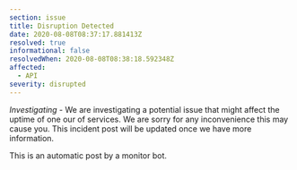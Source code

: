 ```yaml
---
section: issue
title: Disruption Detected
date: 2020-08-08T08:37:17.881413Z
resolved: true
informational: false
resolvedWhen: 2020-08-08T08:38:18.592348Z
affected:
  - API
severity: disrupted
---
```

*Investigating* - We are investigating a potential issue that might affect the uptime of one our of services. We are sorry for any inconvenience this may cause you. This incident post will be updated once we have more information.

This is an automatic post by a monitor bot.
        